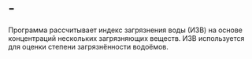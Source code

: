 # -
Программа рассчитывает индекс загрязнения воды (ИЗВ) на основе концентраций нескольких загрязняющих веществ. ИЗВ используется для оценки степени загрязнённости водоёмов.
